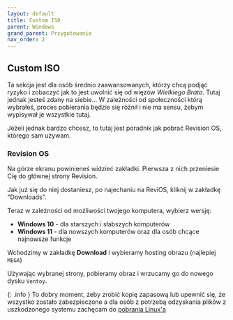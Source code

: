 ```yaml
---
layout: default
title: Custom ISO
parent: Windows
grand_parent: Przygotowanie
nav_order: 2
---
```

## Custom ISO
Ta sekcja jest dla osób średnio zaawansowanych, którzy chcą podjąć ryzyko i zobaczyć jak to jest uwolnić się od więzów *Wielkiego Brata*. Tutaj jednak jesteś zdany na siebie... W zależności od społeczności którą wybrałeś, proces pobierania będzie się różnił i nie ma sensu, żebym wypisywał je wszystkie tutaj.

Jeżeli jednak bardzo chcesz, to tutaj jest poradnik jak pobrać Revision OS, którego sam używam.

### Revision OS
Na górze ekranu powinieneś widzieć zakładki. Pierwsza z nich przeniesie Cię do głównej strony Revision.

Jak już się do niej dostaniesz, po najechaniu na ReviOS, kliknij w zakładkę "Downloads".

Teraz w zależności od możliwości twojego komputera, wybierz wersję:
- **Windows 10** - dla starszych i słabszych komputerów
- **Windows 11** - dla nowszych komputerów oraz dla osób chcące najnowsze funkcje

Wchodzimy w zakładkę **Download** i wybieramy hosting obrazu (najlepiej `MEGA`)

Używając wybranej strony, pobieramy obraz i wrzucamy go do nowego dysku `Ventoy`.

{: .info }
To dobry moment, żeby zrobić kopię zapasową lub upewnić się, że wszystko zostało zabezpieczone a dla osób z potrzebą odzyskania plików z uszkodzonego systemu zachęcam do [pobrania Linux'a](../linux)

